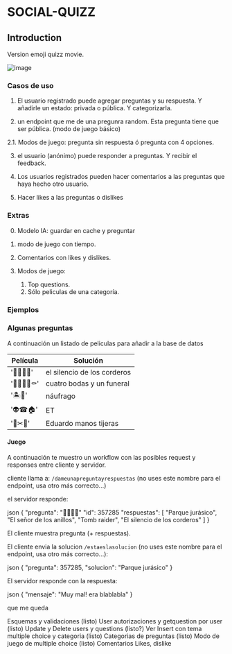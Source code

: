 # SOCIAL-QUIZZ

## Introduction

Version emoji quizz movie.

![image](/DD-COMPOSITE-EMOJI-QUIZ-1.webp)

### Casos de uso

1. El usuario registrado puede agregar preguntas y su respuesta.
   Y añadirle un estado: privada o pública. Y categorizarla.

2. un endpoint que me de una pregunra random. Esta pregunta tiene que ser pública. (modo de juego básico)

2.1. Modos de juego: pregunta sin respuesta ó pregunta con 4 opciones.

3. el usuario (anónimo) puede responder a preguntas. Y recibir el feedback.

4. Los usuarios registrados pueden hacer comentarios a las preguntas que haya hecho otro usuario.

5. Hacer likes a las preguntas o dislikes

### Extras


0. Modelo IA: guardar en cache y preguntar

1. modo de juego con tiempo.
2. Comentarios con likes y dislikes.
3. Modos de juego:
   1. Top questions.
   2. Sólo peliculas de una categoría.

### Ejemplos

### Algunas preguntas

A continuación un listado de peliculas para añadir a la base de datos

| Película     | Solución                    |
| ------------ | --------------------------- |
| '🔕🐑🐑🐑'   | el silencio de los corderos |
| '💍💍💍💍⚰️' | cuatro bodas y un funeral   |
| '🏝️🏐'       | náufrago                    |
| '👽☎🏠'      | ET                          |
| '👦✂👐'      | Eduardo manos tijeras       |

#### Juego

A continuación te muestro un workflow con las posibles request y responses entre cliente y servidor.

cliente llama a: `/dameunapreguntayrespuestas` (no uses este nombre para el endpoint, usa otro más correcto...)

el servidor responde:

json
{
    "pregunta": "🔕🐑🐑🐑"
    "id": 357285
    "respuestas": [
        "Parque jurásico",
        "El señor de los anillos",
        "Tomb raider",
        "El silencio de los corderos"
    ]
}

El cliente muestra pregunta (+ respuestas).

El cliente envia la solucion `/estaeslasolucion` (no uses este nombre para el endpoint, usa otro más correcto...):

json
{
  "pregunta": 357285,
  "solucion": "Parque jurásico"
}

El servidor responde con la respuesta:

json
{
  "mensaje": "Muy mal! era blablabla"
}



que me queda

Esquemas y validaciones (listo)
User autorizaciones y getquestion por user (listo)
Update y Delete users y questions (listo?)
Ver Insert con tema multiple choice y categoria (listo)
Categorias de preguntas (listo)
Modo de juego de multiple choice (listo)
Comentarios
Likes, dislike
